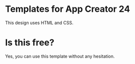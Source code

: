 # Templates for App Creator 24

This design uses HTML and CSS.

# Is this free?

Yes, you can use this template without any hesitation.


